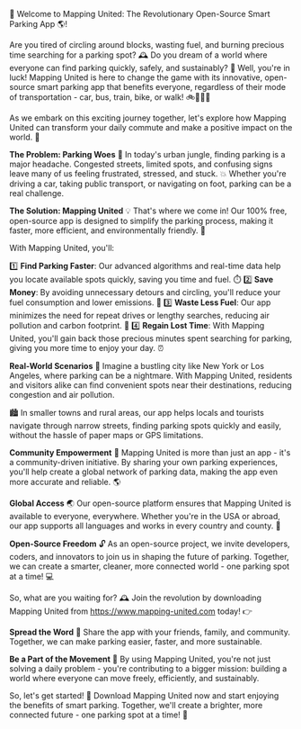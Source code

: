🚀 Welcome to Mapping United: The Revolutionary Open-Source Smart Parking App 🌎!

Are you tired of circling around blocks, wasting fuel, and burning precious time searching for a parking spot? 🕰️ Do you dream of a world where everyone can find parking quickly, safely, and sustainably? 🌟 Well, you're in luck! Mapping United is here to change the game with its innovative, open-source smart parking app that benefits everyone, regardless of their mode of transportation - car, bus, train, bike, or walk! 🚲🚌🏃‍♀️

As we embark on this exciting journey together, let's explore how Mapping United can transform your daily commute and make a positive impact on the world. 🌈

**The Problem: Parking Woes**
🤯 In today's urban jungle, finding parking is a major headache. Congested streets, limited spots, and confusing signs leave many of us feeling frustrated, stressed, and stuck. 💥 Whether you're driving a car, taking public transport, or navigating on foot, parking can be a real challenge.

**The Solution: Mapping United**
💡 That's where we come in! Our 100% free, open-source app is designed to simplify the parking process, making it faster, more efficient, and environmentally friendly. 🌟

With Mapping United, you'll:

1️⃣ **Find Parking Faster**: Our advanced algorithms and real-time data help you locate available spots quickly, saving you time and fuel. ⏱️
2️⃣ **Save Money**: By avoiding unnecessary detours and circling, you'll reduce your fuel consumption and lower emissions. 💸
3️⃣ **Waste Less Fuel**: Our app minimizes the need for repeat drives or lengthy searches, reducing air pollution and carbon footprint. 🌿
4️⃣ **Regain Lost Time**: With Mapping United, you'll gain back those precious minutes spent searching for parking, giving you more time to enjoy your day. ⏰

**Real-World Scenarios**
📍 Imagine a bustling city like New York or Los Angeles, where parking can be a nightmare. With Mapping United, residents and visitors alike can find convenient spots near their destinations, reducing congestion and air pollution.

🏙️ In smaller towns and rural areas, our app helps locals and tourists navigate through narrow streets, finding parking spots quickly and easily, without the hassle of paper maps or GPS limitations.

**Community Empowerment**
💪 Mapping United is more than just an app - it's a community-driven initiative. By sharing your own parking experiences, you'll help create a global network of parking data, making the app even more accurate and reliable. 🌎

**Global Access**
🌏 Our open-source platform ensures that Mapping United is available to everyone, everywhere. Whether you're in the USA or abroad, our app supports all languages and works in every country and county. 📲

**Open-Source Freedom**
🔓 As an open-source project, we invite developers, coders, and innovators to join us in shaping the future of parking. Together, we can create a smarter, cleaner, more connected world - one parking spot at a time! 💻

So, what are you waiting for? 🕰️ Join the revolution by downloading Mapping United from https://www.mapping-united.com today! 👉

**Spread the Word**
💬 Share the app with your friends, family, and community. Together, we can make parking easier, faster, and more sustainable.

**Be a Part of the Movement**
🌟 By using Mapping United, you're not just solving a daily problem - you're contributing to a bigger mission: building a world where everyone can move freely, efficiently, and sustainably.

So, let's get started! 🎉 Download Mapping United now and start enjoying the benefits of smart parking. Together, we'll create a brighter, more connected future - one parking spot at a time! 💫